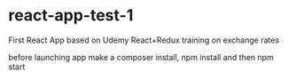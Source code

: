 # react-app-test-1
First React App based on Udemy React+Redux training on exchange rates

before launching app make a composer install, npm install and then npm start
